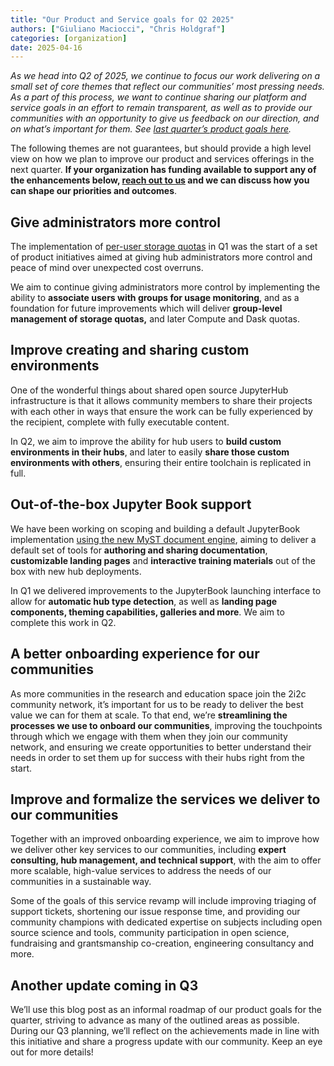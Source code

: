 ```yaml
---
title: "Our Product and Service goals for Q2 2025"
authors: ["Giuliano Maciocci", "Chris Holdgraf"]
categories: [organization]
date: 2025-04-16
---
```


_As we head into Q2 of 2025, we continue to focus our work delivering on a small set of core themes that reflect our communities’ most pressing needs. As a part of this process, we want to continue sharing our platform and service goals in an effort to remain transparent, as well as to provide our communities with an opportunity to give us feedback on our direction, and on what’s important for them. See [last quarter’s product goals here](../q1-product-goals/index.md)._

The following themes are not guarantees, but should provide a high level view on how we plan to improve our product and services offerings in the next quarter. **If your organization has funding available to support any of the enhancements below, [reach out to us](mailto:hello@2i2c.org) and we can discuss how you can shape our priorities and outcomes**.

## Give administrators more control

The implementation of [per-user storage quotas](https://2i2c.org/blog/2025/per-user-storage-quota-gcp/) in Q1 was the start of a set of product initiatives aimed at giving hub administrators more control and peace of mind over unexpected cost overruns. 

We aim to continue giving administrators more control by implementing the ability to **associate users with groups for usage monitoring**, and as a foundation for future improvements which will deliver **group-level management of storage quotas,** and later Compute and Dask quotas. 

## Improve creating and sharing custom environments

One of the wonderful things about shared open source JupyterHub infrastructure is that it allows community members to share their projects with each other in ways that ensure the work can be fully experienced by the recipient, complete with fully executable content. 

In Q2, we aim to improve the ability for hub users to **build custom environments in their hubs**, and later to easily **share those custom environments with others**, ensuring their entire toolchain is replicated in full. 

## Out-of-the-box Jupyter Book support

We have been working on scoping and building a default JupyterBook implementation [using the new MyST document engine](http://mystmd.org), aiming to deliver a default set of tools for **authoring and sharing documentation**, **customizable landing pages** and **interactive training materials** out of the box with new hub deployments. 

In Q1 we delivered improvements to the JupyterBook launching interface to allow for **automatic hub type detection**, as well as **landing page components, theming capabilities, galleries and more**. We aim to complete this work in Q2.

## A better onboarding experience for our communities

As more communities in the research and education space join the 2i2c community network, it’s important for us to be ready to deliver the best value we can for them at scale. To that end, we’re **streamlining the processes we use to onboard our communities**, improving the touchpoints through which we engage with them when they join our community network, and ensuring we create opportunities to better understand their needs in order to set them up for success with their hubs right from the start.

## Improve and formalize the services we deliver to our communities

Together with an improved onboarding experience, we aim to improve how we deliver other key services to our communities, including **expert consulting, hub management, and technical support**, with the aim to offer more scalable, high-value services to address the needs of our communities in a sustainable way. 

Some of the goals of this service revamp will include improving triaging of support tickets, shortening our issue response time, and providing our community champions with dedicated expertise on subjects including open source science and tools, community participation in open science, fundraising and grantsmanship co-creation, engineering consultancy and more. 

## Another update coming in Q3

We’ll use this blog post as an informal roadmap of our product goals for the quarter, striving to advance as many of the outlined areas as possible. During our Q3 planning, we’ll reflect on the achievements made in line with this initiative and share a progress update with our community. Keep an eye out for more details\!  
